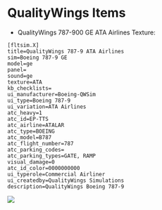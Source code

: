 # QualityWings Items
- QualityWings 787-900 GE ATA Airlines Texture:

`[fltsim.X]`  
`title=QualityWings 787-9 ATA Airlines`  
`sim=Boeing 787-9 GE`  
`model=ge`  
`panel=`  
`sound=ge`  
`texture=ATA`  
`kb_checklists=`  
`ui_manufacturer=Boeing-QWSim`  
`ui_type=Boeing 787-9`  
`ui_variation=ATA Airlines`  
`atc_heavy=1`  
`atc_id=EP-TTS`  
`atc_airline=ATALAR`  
`atc_type=BOEING`  
`atc_model=B787`  
`atc_flight_number=787`  
`atc_parking_codes=`  
`atc_parking_types=GATE, RAMP`  
`visual_damage=0`  
`atc_id_color=0000000000`  
`ui_typerole=Commercial Airliner`  
`ui_createdby=QualityWings Simulations`  
`description=QualityWings Boeing 787-9`  

![](https://s20.picofile.com/file/8443438168/Thumbnail.png)
